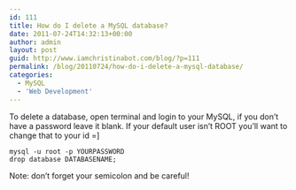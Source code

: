 ```yaml
---
id: 111
title: How do I delete a MySQL database?
date: 2011-07-24T14:32:13+00:00
author: admin
layout: post
guid: http://www.iamchristinabot.com/blog/?p=111
permalink: /blog/20110724/how-do-i-delete-a-mysql-database/
categories:
  - MySQL
  - 'Web Development'
---
```

To delete a database, open terminal and login to your MySQL, if you don&#8217;t have a password leave it blank. If your default user isn&#8217;t ROOT you&#8217;ll want to change that to your id =]


    mysql -u root -p YOURPASSWORD
    drop database DATABASENAME;



Note: don&#8217;t forget your semicolon and be careful!
